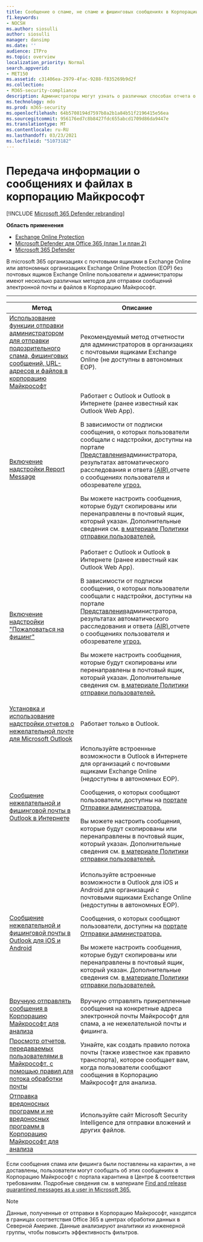 ```yaml
---
title: Сообщение о спаме, не спаме и фишинговых сообщениях в Корпорации Майкрософт
f1.keywords:
- NOCSH
ms.author: siosulli
author: siosulli
manager: dansimp
ms.date: ''
audience: ITPro
ms.topic: overview
localization_priority: Normal
search.appverid:
- MET150
ms.assetid: c31406ea-2979-4fac-9288-f835269b9d2f
ms.collection:
- M365-security-compliance
description: Администраторы могут узнать о различных способах отчета о хороших и плохих сообщениях и файлах в Корпорации Майкрософт для анализа.
ms.technology: mdo
ms.prod: m365-security
ms.openlocfilehash: 64b5708194d7597b8a2b1a84b51f2196415e56ea
ms.sourcegitcommit: 956176ed7c8b8427fdc655abcd1709d86da9447e
ms.translationtype: MT
ms.contentlocale: ru-RU
ms.lasthandoff: 03/23/2021
ms.locfileid: "51073182"
---
```

# <a name="report-messages-and-files-to-microsoft"></a>Передача информации о сообщениях и файлах в корпорацию Майкрософт

[!INCLUDE [Microsoft 365 Defender rebranding](../includes/microsoft-defender-for-office.md)]

**Область применения**
- [Exchange Online Protection](exchange-online-protection-overview.md)
- [Microsoft Defender для Office 365 (план 1 и план 2)](defender-for-office-365.md)
- [Microsoft 365 Defender](../defender/microsoft-365-defender.md)

В microsoft 365 организациях с почтовыми ящиками в Exchange Online или автономных организациях Exchange Online Protection (EOP) без почтовых ящиков Exchange Online пользователи и администраторы имеют несколько различных методов для отправки сообщений электронной почты и файлов в Корпорацию Майкрософт.

****

|Метод|Описание|
|---|---|
|[Использование функции отправки администратором для отправки подозрительного спама, фишинговых сообщений, URL-адресов и файлов в корпорацию Майкрософт](admin-submission.md)|Рекомендуемый метод отчетности для администраторов в организациях с почтовыми ящиками Exchange Online (не доступны в автономных EOP).|
|[Включение надстройки Report Message](enable-the-report-message-add-in.md)|Работает с Outlook и Outlook в Интернете (ранее известный как Outlook Web App). <p> В зависимости от подписки сообщения, о которых пользователи сообщали с надстройки, доступны на портале [](view-email-security-reports.md#user-reported-messages-report) [Представления](admin-submission.md)администратора, результатах автоматического расследования и ответа [(AIR),](air-view-investigation-results.md)отчете о сообщениях пользователя и обозревателе [угроз.](threat-explorer-views.md#email--submissions) <p> Вы можете настроить сообщения, которые будут скопированы или перенаправлены в почтовый ящик, который указан. Дополнительные сведения см. [в материале Политики отправки пользователей.](user-submission.md)
|[Включение надстройки "Пожаловаться на фишинг"](enable-the-report-phish-add-in.md)|Работает с Outlook и Outlook в Интернете (ранее известный как Outlook Web App). <p> В зависимости от подписки сообщения, о которых пользователи сообщали с надстройки, доступны на портале [](view-email-security-reports.md#user-reported-messages-report) [Представления](admin-submission.md)администратора, результатах автоматического расследования и ответа [(AIR),](air-view-investigation-results.md)отчете о сообщениях пользователя и обозревателе [угроз.](threat-explorer-views.md#email--submissions) <p> Вы можете настроить сообщения, которые будут скопированы или перенаправлены в почтовый ящик, который указан. Дополнительные сведения см. [в материале Политики отправки пользователей.](user-submission.md)|
|[Установка и использование надстройки отчетов о нежелательной почте для Microsoft Outlook](junk-email-reporting-add-in-for-microsoft-outlook.md)|Работает только в Outlook.|
|[Сообщение нежелательной и фишинговой почты в Outlook в Интернете](report-junk-email-and-phishing-scams-in-outlook-on-the-web-eop.md)|Используйте встроенные возможности в Outlook в Интернете для организаций с почтовыми ящиками Exchange Online (недоступны в автономных EOP). <p> Сообщения, о которых сообщают пользователи, доступны на [портале Отправки администратора.](admin-submission.md) <p> Вы можете настроить сообщения, которые будут скопированы или перенаправлены в почтовый ящик, который указан. Дополнительные сведения см. [в материале Политики отправки пользователей.](user-submission.md)|
|[Сообщение нежелательной и фишинговой почты в Outlook для iOS и Android](report-junk-email-and-phishing-scams-in-outlook-for-iOS-and-Android.md)|Используйте встроенные возможности в Outlook для iOS и Android для организаций с почтовыми ящиками Exchange Online (недоступны в автономных EOP). <p> Сообщения, о которых сообщают пользователи, доступны на [портале Отправки администратора.](admin-submission.md) <p> Вы можете настроить сообщения, которые будут скопированы или перенаправлены в почтовый ящик, который указан. Дополнительные сведения см. [в материале Политики отправки пользователей.](user-submission.md)|
|[Вручную отправлять сообщения в Корпорацию Майкрософт для анализа](submit-spam-non-spam-and-phishing-scam-messages-to-microsoft-for-analysis.md)|Вручную отправлять прикрепленные сообщения на конкретные адреса электронной почты Майкрософт для спама, а не нежелательной почты и фишинга.|
|[Просмотр отчетов, передаваемых пользователями в Майкрософт, с помощью правил для потока обработки почты](use-mail-flow-rules-to-see-what-your-users-are-reporting-to-microsoft.md)|Узнайте, как создать правило потока почты (также известное как правило транспорта), которое сообщает вам, когда пользователи сообщают сообщения в Корпорацию Майкрософт для анализа.|
|[Отправка вредоносных программ и не вредоносных программ в Корпорацию Майкрософт для анализа](submitting-malware-and-non-malware-to-microsoft-for-analysis.md)|Используйте сайт Microsoft Security Intelligence для отправки вложений и других файлов.|

Если сообщения спама или фишинга были поставлены на карантин, а не доставлены, пользователи могут сообщать об этих сообщениях в Корпорацию Майкрософт с портала карантина в Центре & соответствия требованиям. Подробные сведения см. в материале [Find and release quarantined messages as a user in Microsoft 365.](find-and-release-quarantined-messages-as-a-user.md)

> [!NOTE]
> Данные, полученные от отправки в Корпорацию Майкрософт, находятся в границах соответствия Office 365 в центрах обработки данных в Северной Америке. Данные анализируют аналитики из инженерной группы, чтобы повысить эффективность фильтров.
